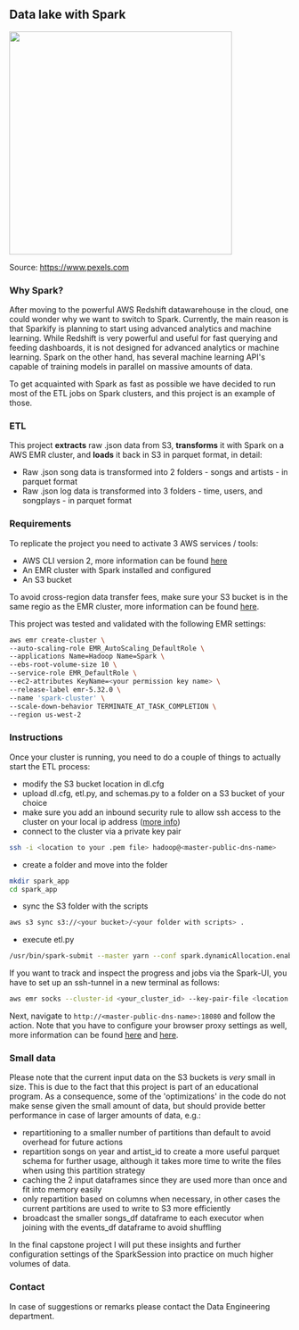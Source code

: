 ## Data lake with Spark

<img src="https://images.pexels.com/photos/4432160/pexels-photo-4432160.jpeg?auto=compress&cs=tinysrgb&dpr=2&h=650&w=940" height="400">

Source: https://www.pexels.com

### Why Spark?

After moving to the powerful AWS Redshift datawarehouse in the cloud, one could wonder why we want to switch to Spark. 
Currently, the main reason is that Sparkify is planning to start using advanced analytics and machine learning. While
Redshift is very powerful and useful for fast querying and feeding dashboards, it is not designed for advanced analytics
or machine learning. Spark on the other hand, has several machine learning API's capable of training models in parallel
on massive amounts of data.

To get acquainted with Spark as fast as possible we have decided to run most of the ETL jobs on Spark clusters, and this
project is an example of those.

### ETL

This project **extracts** raw .json data from S3, **transforms** it with Spark on a AWS EMR cluster, and **loads**
it back in S3 in parquet format, in detail:

- Raw .json song data is transformed into 2 folders - songs and artists - in parquet format
- Raw .json log data is transformed into 3 folders - time, users, and songplays - in parquet format

### Requirements

To replicate the project you need to activate 3 AWS services / tools:
- AWS CLI version 2, more information can be found [here](https://docs.aws.amazon.com/cli/latest/userguide/install-cliv2.html)
- An EMR cluster with Spark installed and configured
- An S3 bucket

To avoid cross-region data transfer fees, make sure your S3 bucket is in the same regio as the EMR cluster, more 
information can be found [here](https://docs.aws.amazon.com/emr/latest/ManagementGuide/emr-plan-region.html).

This project was tested and validated with the following EMR settings:

```bash
aws emr create-cluster \
--auto-scaling-role EMR_AutoScaling_DefaultRole \
--applications Name=Hadoop Name=Spark \
--ebs-root-volume-size 10 \
--service-role EMR_DefaultRole \
--ec2-attributes KeyName=<your permission key name> \
--release-label emr-5.32.0 \
--name 'spark-cluster' \
--scale-down-behavior TERMINATE_AT_TASK_COMPLETION \
--region us-west-2
```

### Instructions

Once your cluster is running, you need to do a couple of things to actually start the ETL process:
- modify the S3 bucket location in dl.cfg
- upload dl.cfg, etl.py, and schemas.py to a folder on a S3 bucket of your choice
- make sure you add an inbound security rule to allow ssh access to the cluster on your local ip address ([more info](https://docs.aws.amazon.com/emr/latest/ManagementGuide/emr-connect-master-node-ssh.html))
- connect to the cluster via a private key pair

```bash
ssh -i <location to your .pem file> hadoop@<master-public-dns-name>
```
- create a folder and move into the folder

```bash
mkdir spark_app
cd spark_app
``` 

- sync the S3 folder with the scripts

 ```bash
 aws s3 sync s3://<your bucket>/<your folder with scripts> .
```

- execute etl.py

```bash
/usr/bin/spark-submit --master yarn --conf spark.dynamicAllocation.enabled=true etl.py
```

If you want to track and inspect the progress and jobs via the Spark-UI, you have to set up an ssh-tunnel in a new
terminal as follows:

```bash
aws emr socks --cluster-id <your_cluster_id> --key-pair-file <location to your .pem file>
```

Next, navigate to `http://<master-public-dns-name>:18080` and follow the action. Note that you have to configure your
browser proxy settings as well, more information can be found [here](https://docs.aws.amazon.com/emr/latest/ManagementGuide/emr-ssh-tunnel.html)
and [here](https://docs.aws.amazon.com/emr/latest/ManagementGuide/emr-connect-master-node-proxy.html).

### Small data

Please note that the current input data on the S3 buckets is *very* small in size. This is due to the fact that this
project is part of an educational program. As a consequence, some of the 'optimizations' in the code do not make sense
given the small amount of data, but should provide better performance in case of larger amounts of data, e.g.:

- repartitioning to a smaller number of partitions than default to avoid overhead for future actions
- repartition songs on year and artist_id to create a more useful parquet schema for further usage, although it takes
more time to write the files when using this partition strategy
- caching the 2 input dataframes since they are used more than once and fit into memory easily
- only repartition based on columns when necessary, in other cases the current partitions are used to write to S3
more efficiently
- broadcast the smaller songs_df dataframe to each executor when joining with the events_df dataframe to avoid shuffling

In the final capstone project I will put these insights and further configuration settings of the SparkSession into
practice on much higher volumes of data.

### Contact

In case of suggestions or remarks please contact the Data Engineering department.